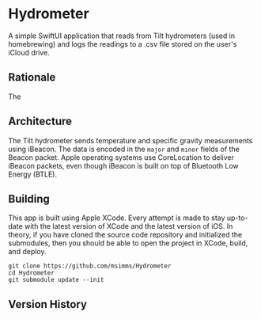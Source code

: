 # Hydrometer

A simple SwiftUI application that reads from Tilt hydrometers (used in homebrewing) and logs the readings to a .csv file stored on the user's iCloud drive.

## Rationale

The 

## Architecture

The Tilt hydrometer sends temperature and specific gravity measurements using iBeacon. The data is encoded in the `major` and `minor` fields of the Beacon packet. Apple operating systems use CoreLocation to deliver iBeacon packets, even though iBeacon is built on top of Bluetooth Low Energy (BTLE).


## Building
This app is built using Apple XCode. Every attempt is made to stay up-to-date with the latest version of XCode and the latest version of iOS. In theory, if you have cloned the source code repository and initialized the submodules, then you should be able to open the project in XCode, build, and deploy.
```
git clone https://github.com/msimms/Hydrometer
cd Hydrometer
git submodule update --init
```

## Version History
